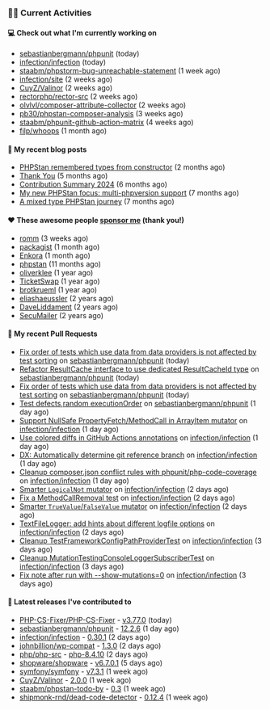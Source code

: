 ### 👨‍💻 Current Activities


#### 💻 Check out what I'm currently working on

- [sebastianbergmann/phpunit](https://github.com/sebastianbergmann/phpunit) (today)
- [infection/infection](https://github.com/infection/infection) (today)
- [staabm/phpstorm-bug-unreachable-statement](https://github.com/staabm/phpstorm-bug-unreachable-statement) (1 week ago)
- [infection/site](https://github.com/infection/site) (2 weeks ago)
- [CuyZ/Valinor](https://github.com/CuyZ/Valinor) (2 weeks ago)
- [rectorphp/rector-src](https://github.com/rectorphp/rector-src) (2 weeks ago)
- [olvlvl/composer-attribute-collector](https://github.com/olvlvl/composer-attribute-collector) (2 weeks ago)
- [pb30/phpstan-composer-analysis](https://github.com/pb30/phpstan-composer-analysis) (3 weeks ago)
- [staabm/phpunit-github-action-matrix](https://github.com/staabm/phpunit-github-action-matrix) (4 weeks ago)
- [filp/whoops](https://github.com/filp/whoops) (1 month ago)


#### 📜 My recent blog posts

- [PHPStan remembered types from constructor](https://staabm.github.io/2025/04/15/phpstan-remember-constructor-types.html) (2 months ago)
- [Thank You](https://staabm.github.io/2025/01/24/thank-you.html) (5 months ago)
- [Contribution Summary 2024](https://staabm.github.io/2024/12/11/contribution-summary-2024.html) (6 months ago)
- [My new PHPStan focus: multi-phpversion support](https://staabm.github.io/2024/11/28/phpstan-php-version-in-scope.html) (7 months ago)
- [A mixed type PHPStan journey](https://staabm.github.io/2024/11/26/phpstan-mixed-types.html) (7 months ago)


#### ❤️ These awesome people [sponsor me](https://github.com/sponsors/staabm) (thank you!)

- [romm](https://github.com/romm) (3 weeks ago)
- [packagist](https://github.com/packagist) (1 month ago)
- [Enkora](https://github.com/Enkora) (1 month ago)
- [phpstan](https://github.com/phpstan) (11 months ago)
- [oliverklee](https://github.com/oliverklee) (1 year ago)
- [TicketSwap](https://github.com/TicketSwap) (1 year ago)
- [brotkrueml](https://github.com/brotkrueml) (1 year ago)
- [eliashaeussler](https://github.com/eliashaeussler) (2 years ago)
- [DaveLiddament](https://github.com/DaveLiddament) (2 years ago)
- [SecuMailer](https://github.com/SecuMailer) (2 years ago)


#### 🔨 My recent Pull Requests

- [Fix order of tests which use data from data providers is not affected by test sorting](https://github.com/sebastianbergmann/phpunit/pull/6263) on [sebastianbergmann/phpunit](https://github.com/sebastianbergmann/phpunit) (today)
- [Refactor ResultCache interface to use dedicated ResultCacheId type](https://github.com/sebastianbergmann/phpunit/pull/6262) on [sebastianbergmann/phpunit](https://github.com/sebastianbergmann/phpunit) (today)
- [Fix order of tests which use data from data providers is not affected by test sorting](https://github.com/sebastianbergmann/phpunit/pull/6261) on [sebastianbergmann/phpunit](https://github.com/sebastianbergmann/phpunit) (today)
- [Test defects,random executionOrder](https://github.com/sebastianbergmann/phpunit/pull/6258) on [sebastianbergmann/phpunit](https://github.com/sebastianbergmann/phpunit) (1 day ago)
- [Support NullSafe PropertyFetch/MethodCall in ArrayItem mutator](https://github.com/infection/infection/pull/2294) on [infection/infection](https://github.com/infection/infection) (1 day ago)
- [Use colored diffs in GitHub Actions annotations](https://github.com/infection/infection/pull/2292) on [infection/infection](https://github.com/infection/infection) (1 day ago)
- [DX: Automatically determine git reference branch](https://github.com/infection/infection/pull/2289) on [infection/infection](https://github.com/infection/infection) (1 day ago)
- [Cleanup composer.json conflict rules with phpunit/php-code-coverage](https://github.com/infection/infection/pull/2288) on [infection/infection](https://github.com/infection/infection) (1 day ago)
- [Smarter `LogicalNot` mutator](https://github.com/infection/infection/pull/2283) on [infection/infection](https://github.com/infection/infection) (2 days ago)
- [Fix a MethodCallRemoval test](https://github.com/infection/infection/pull/2282) on [infection/infection](https://github.com/infection/infection) (2 days ago)
- [Smarter `TrueValue`/`FalseValue` mutator](https://github.com/infection/infection/pull/2280) on [infection/infection](https://github.com/infection/infection) (2 days ago)
- [TextFileLogger: add hints about different logfile options](https://github.com/infection/infection/pull/2278) on [infection/infection](https://github.com/infection/infection) (2 days ago)
- [Cleanup TestFrameworkConfigPathProviderTest](https://github.com/infection/infection/pull/2275) on [infection/infection](https://github.com/infection/infection) (3 days ago)
- [Cleanup MutationTestingConsoleLoggerSubscriberTest](https://github.com/infection/infection/pull/2274) on [infection/infection](https://github.com/infection/infection) (3 days ago)
- [Fix note after run with --show-mutations=0](https://github.com/infection/infection/pull/2273) on [infection/infection](https://github.com/infection/infection) (3 days ago)


#### 🔭 Latest releases I've contributed to

- [PHP-CS-Fixer/PHP-CS-Fixer](https://github.com/PHP-CS-Fixer/PHP-CS-Fixer) - [v3.77.0](https://github.com/PHP-CS-Fixer/PHP-CS-Fixer/releases/tag/v3.77.0) (today)
- [sebastianbergmann/phpunit](https://github.com/sebastianbergmann/phpunit) - [12.2.6](https://github.com/sebastianbergmann/phpunit/releases/tag/12.2.6) (1 day ago)
- [infection/infection](https://github.com/infection/infection) - [0.30.1](https://github.com/infection/infection/releases/tag/0.30.1) (2 days ago)
- [johnbillion/wp-compat](https://github.com/johnbillion/wp-compat) - [1.3.0](https://github.com/johnbillion/wp-compat/releases/tag/1.3.0) (2 days ago)
- [php/php-src](https://github.com/php/php-src) - [php-8.4.10](https://github.com/php/php-src/releases/tag/php-8.4.10) (2 days ago)
- [shopware/shopware](https://github.com/shopware/shopware) - [v6.7.0.1](https://github.com/shopware/shopware/releases/tag/v6.7.0.1) (5 days ago)
- [symfony/symfony](https://github.com/symfony/symfony) - [v7.3.1](https://github.com/symfony/symfony/releases/tag/v7.3.1) (1 week ago)
- [CuyZ/Valinor](https://github.com/CuyZ/Valinor) - [2.0.0](https://github.com/CuyZ/Valinor/releases/tag/2.0.0) (1 week ago)
- [staabm/phpstan-todo-by](https://github.com/staabm/phpstan-todo-by) - [0.3](https://github.com/staabm/phpstan-todo-by/releases/tag/0.3) (1 week ago)
- [shipmonk-rnd/dead-code-detector](https://github.com/shipmonk-rnd/dead-code-detector) - [0.12.4](https://github.com/shipmonk-rnd/dead-code-detector/releases/tag/0.12.4) (1 week ago)
